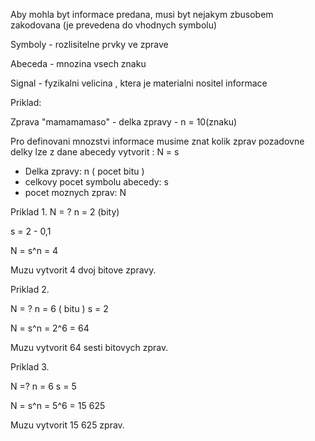 Aby mohla byt informace predana, musi byt nejakym zbusobem zakodovana
(je prevedena do vhodnych symbolu)

Symboly - rozlisitelne prvky ve zprave

Abeceda - mnozina vsech znaku

Signal - fyzikalni velicina , ktera je materialni nositel informace

Priklad:

Zprava "mamamamaso" 
	- delka zpravy - n = 10(znaku)

Pro definovani mnozstvi informace musime znat kolik zprav pozadovne delky lze z dane abecedy vytvorit : N = s

- Delka zpravy: n ( pocet bitu )
- celkovy pocet symbolu abecedy: s
- pocet moznych zprav: N

Priklad 1.
N = ?
n = 2 (bity)

s = 2 - 0,1

N = s^n = 4

Muzu vytvorit 4 dvoj bitove zpravy.

Priklad 2. 

N = ?
n = 6 ( bitu )
s = 2

N = s^n = 2^6 = 64 

Muzu vytvorit 64 sesti bitovych zprav.

Priklad 3. 

N =?
n = 6
s = 5

N = s^n = 5^6 = 15 625

Muzu vytvorit 15 625 zprav.